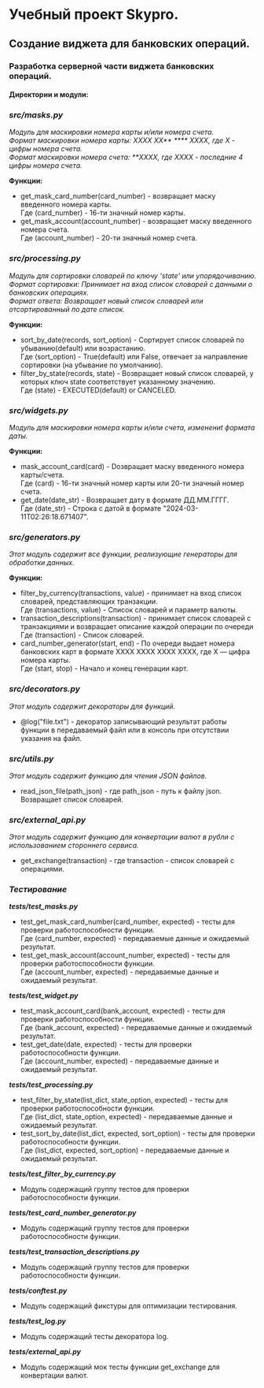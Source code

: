 # Учебный проект Skypro.

## Создание виджета для банковских операций.

### Разработка серверной части виджета банковских операций.

#### __Директории и модули:__

### ***__src/masks.py__***
_Модуль для маскировки номера карты и/или номера счета._\
_Формат маскировки номера карты: XXXX XX** **** XXXX, где X - цифры номера счета._\
_Формат маскировки номера счета: **XXXX, где XXXX - последние 4 цифры номера счета._

__Функции:__
* get_mask_card_number(card_number) - возвращает маску введенного номера карты.\
Где (card_number) - 16-ти значный номер карты.
* get_mask_account(account_number) - возвращает маску введенного номера счета.\
Где (account_number) - 20-ти значный номер счета.

### ***__src/processing.py__***
_Модуль для сортировки словарей по ключу 'state' или упорядочиванию._\
_Формат сортировки: Принимает на вход список словарей с данными о банковских операциях._\
_Формат ответа: Возвращает новый список словарей или отсортированный по дате список._

__Функции:__
* sort_by_date(records, sort_option) - Сортирует список словарей по убыванию(default) или возрастанию.\
Где (sort_option) - True(default) или False, отвечает за направление сортировки (на убывание по умолчанию).
* filter_by_state(records, state) - Возвращает новый список словарей, у которых ключ state соответствует указанному значению.\
Где (state) - EXECUTED(default) or CANCELED.

### ***__src/widgets.py__***
_Модуль для маскировки номера карты и/или счета, изменениt формата даты._

__Функции:__
* mask_account_card(card) - Dозвращает маску введенного номера карты/счета.\
Где (card) - 16-ти значный номер карты или 20-ти значный номер счета.
* get_date(date_str) - Возвращает дату в формате ДД.ММ.ГГГГ.\
Где (date_str) - Строка с датой в формате "2024-03-11T02:26:18.671407".

### ***__src/generators.py__***
_Этот модуль содержит все функции, реализующие генераторы для обработки данных._

__Функции:__
* filter_by_currency(transactions, value) - принимает на вход список словарей, представляющих транзакции.\
Где (transactions, value) - Список словарей и параметр валюты.
* transaction_descriptions(transaction) - принимает список словарей с транзакциями и возвращает описание каждой операции по очереди\
Где (transaction) - Список словарей.
* card_number_generator(start, end) - По очереди выдает номера банковских карт в формате XXXX XXXX XXXX XXXX, где X — цифра номера карты.\
Где (start, stop) - Начало и конец генерации карт.

### ***__src/decorators.py__***
_Этот модуль содержит декораторы для функций._
* @log("file.txt") - декоратор записывающий результат работы функции в передаваемый файл или в консоль при отсутствии указания на файл.

### ***__src/utils.py__***
_Этот модуль содержит функцию для чтения JSON файлов._
* read_json_file(path_json) - где path_json - путь к файлу json. Возвращает список словарей.

### ***__src/external_api.py__***
_Этот модуль содержит функцию для конвертации валют в рубли с использованием стороннего сервиса._
* get_exchange(transaction) - где transaction - список словарей с операциями.

### ***__Тестирование__***
***tests/test_masks.py***
* test_get_mask_card_number(card_number, expected) - тесты для проверки работоспособности функции.\
Где (card_number, expected) - передаваемые данные и ожидаемый результат.
* test_get_mask_account(account_number, expected) - тесты для проверки работоспособности функции.\
Где (account_number, expected) - передаваемые данные и ожидаемый результат.

***tests/test_widget.py***
* test_mask_account_card(bank_account, expected) - тесты для проверки работоспособности функции.\
Где (bank_account, expected) - передаваемые данные и ожидаемый результат.
* test_get_date(date, expected) - тесты для проверки работоспособности функции.\
Где (account_number, expected) - передаваемые данные и ожидаемый результат.

***tests/test_processing.py***
* test_filter_by_state(list_dict, state_option, expected) - тесты для проверки работоспособности функции.\
Где (list_dict, state_option, expected) - передаваемые данные и ожидаемый результат.
* test_sort_by_date(list_dict, expected, sort_option) - тесты для проверки работоспособности функции.\
Где (list_dict, expected, sort_option) - передаваемые данные и ожидаемый результат.

***tests/test_filter_by_currency.py***
* Модуль содержащий группу тестов для проверки работоспособности функции.

***tests/test_card_number_generator.py***
* Модуль содержащий группу тестов для проверки работоспособности функции.

***tests/test_transaction_descriptions.py***
* Модуль содержащий группу тестов для проверки работоспособности функции.

***tests/conftest.py***
* Модуль содержащий фикстуры для оптимизации тестирования.

***tests/test_log.py***
* Модуль содержащий тесты декоратора log.

***tests/external_api.py***
* Модуль содержащий мок тесты функции get_exchange для конвертации валют.
